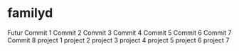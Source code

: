 # familyd
Futur
Commit 1
Commit 2
Commit 3
Commit 4
Commit 5
Commit 6
Commit 7
Commit 8
project 1
project 2
project 3
project 4
project 5
project 6
project 7
